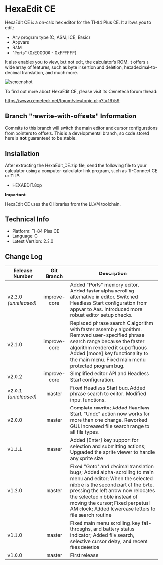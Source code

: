 # HexaEdit CE

HexaEdit CE is a on-calc hex editor for the TI-84 Plus CE. It allows you to edit:

* Any program type (C, ASM, ICE, Basic)
* Appvars
* RAM
* "Ports" (0xE00000 - 0xFFFFFF)

It also enables you to view, but not edit, the calculator's ROM. It offers a wide array of features, such as byte insertion and deletion, hexadecimal-to-decimal translation, and much more.

![screenshot](https://u.cubeupload.com/torontobay/v200.png)


To find out more about HexaEdit CE, please visit its Cemetech forum thread:

https://www.cemetech.net/forum/viewtopic.php?t=16759

## Branch "rewrite-with-offsets" Information

Commits to this branch will switch the main editor and cursor configurations from pointers to offsets. This is a developmental branch, so code stored here is **not** guaranteed to be stable.

## Installation

After extracting the HexaEdit_CE.zip file, send the following file to your calculator using a computer-calculator link program, such as TI-Connect CE or TILP:

* HEXAEDIT.8xp

**Important**

HexaEdit CE uses the C libraries from the LLVM toolchain.


## Technical Info

* Platform: TI-84 Plus CE
* Language: C
* Latest Version: 2.2.0

## Change Log
| Release Number        | Git Branch   | Description
| --------------------- |:------------:| -----------
| v2.2.0 *(unreleased)* | improve-core | Added "Ports" memory editor. Added faster alpha scrolling alternative in editor. Switched Headless Start configuration from appvar to Ans. Introduced more robust editor setup checks.
| v2.1.0                | improve-core | Replaced phrase search C algorithm with faster assembly algorithm. Removed user-specified phrase search range because the faster algorithm rendered it superfluous. Added [mode] key functionality to the main menu. Fixed main menu protected program bug.
| v2.0.2                | improve-core | Simplified editor API and Headless Start configuration.
| v2.0.1 *(unreleased)* | master       | Fixed Headless Start bug. Added phrase search to editor. Modified input functions.
| v2.0.0                | master       | Complete rewrite; Added Headless Start. "Undo" action now works for more than one change. Reworked GUI. Increased file search range to all file types.
| v1.2.1                | master       | Added [Enter] key support for selection and submitting actions; Upgraded the sprite viewer to handle any sprite size
| v1.2.0                | master       | Fixed "Goto" and decimal translation bugs; Added alpha-scrolling to main menu and editor; When the selected nibble is the second part of the byte, pressing the left arrow now relocates the selected nibble instead of moving the cursor; Fixed perpetual AM clock; Added lowercase letters to file search routine
| v1.1.0                | master       | Fixed main menu scrolling, key fall-throughs, and battery status indicator; Added file search, selective cursor delay, and recent files deletion
| v1.0.0                | master       | First release
